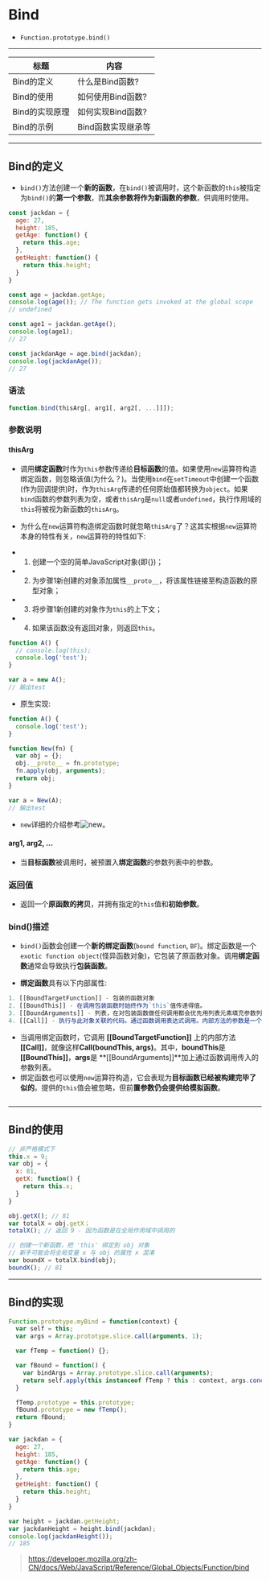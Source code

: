 # Bind

- `Function.prototype.bind()`

------

| 标题 | 内容 |
| --- | --- |
| Bind的定义 | 什么是Bind函数? |
| Bind的使用 | 如何使用Bind函数? |
| Bind的实现原理 | 如何实现Bind函数? |
| Bind的示例 | Bind函数实现继承等 |

------

## Bind的定义
- `bind()`方法创建一个**新的函数**，在`bind()`被调用时，这个新函数的`this`被指定为`bind()`的**第一个参数**，而**其余参数将作为新函数的参数**，供调用时使用。

```javascript
const jackdan = {
  age: 27,
  height: 185,
  getAge: function() {
    return this.age;
  },
  getHeight: function() {
    return this.height;
  }
}

const age = jackdan.getAge;
console.log(age()); // The function gets invoked at the global scope
// undefined

const age1 = jackdan.getAge();
console.log(age1);
// 27

const jackdanAge = age.bind(jackdan);
console.log(jackdanAge());
// 27
```

### 语法

```javascript
function.bind(thisArg[, arg1[, arg2[, ...]]]);
```

### 参数说明

#### thisArg

- 调用**绑定函数**时作为`this`参数传递给**目标函数**的值。如果使用`new`运算符构造绑定函数，则忽略该值(为什么？)。当使用`bind`在`setTimeout`中创建一个函数(作为回调提供)时，作为`thisArg`传递的任何原始值都转换为`object`。如果`bind`函数的参数列表为空，或者`thisArg`是`null`或者`undefined`，执行作用域的`this`将被视为新函数的`thisArg`。

- 为什么在`new`运算符构造绑定函数时就忽略`thisArg`了？这其实根据`new`运算符本身的特性有关，`new`运算符的特性如下:
- 1. 创建一个空的简单JavaScript对象(即{})；
- 2. 为步骤1新创建的对象添加属性`__proto__`，将该属性链接至构造函数的原型对象；
- 3. 将步骤1新创建的对象作为`this`的上下文；
- 4. 如果该函数没有返回对象，则返回`this`。

```javascript
function A() {
  // console.log(this);
  console.log('test');
}

var a = new A();
// 输出test
```

- 原生实现:

```javascript
function A() {
  console.log('test');
}

function New(fn) {
  var obj = {};
  obj.__proto__ = fn.prototype;
  fn.apply(obj, arguments);
  return obj;
}

var a = New(A);
// 输出test
```

- `new`详细的介绍参考![new]()。

#### arg1, arg2, ...

- 当**目标函数**被调用时，被预置入**绑定函数**的参数列表中的参数。

### 返回值
- 返回一个**原函数的拷贝**，并拥有指定的`this`值和**初始参数**。

### bind()描述

- `bind()`函数会创建一个**新的绑定函数**(`bound function`, `BF`)。绑定函数是一个`exotic function object`(怪异函数对象)，它包装了原函数对象。调用**绑定函数**通常会导致执行**包装函数**。

- **绑定函数**具有以下内部属性:

```javascript
1. [[BoundTargetFunction]] - 包装的函数对象
2. [[BoundThis]] - 在调用包装函数时始终作为`this`值传递得值。
3. [[BoundArguments]] - 列表，在对包装函数做任何调用都会优先用列表元素填充参数列表。
4. [[Call]] - 执行与此对象关联的代码。通过函数调用表达式调用。内部方法的参数是一个`this`值和一个包含通过调用表达式传递给函数的参数的列表。
```

- 当调用绑定函数时，它调用 **[[BoundTargetFunction]]** 上的内部方法 **[[Call]]**，就像这样**Call(boundThis, args)**。其中，**boundThis**是 **[[BoundThis]]**，**args**是 **[[BoundArguments]]**加上通过函数调用传入的参数列表。
- 绑定函数也可以使用`new`运算符构造，它会表现为**目标函数已经被构建完毕了似的**。提供的`this`值会被忽略，但前**置参数仍会提供给模拟函数**。

```javascript

```

------

## Bind的使用

```javascript
// 非严格模式下
this.x = 9;
var obj = {
  x: 81,
  getX: function() {
    return this.x;
  }
}

obj.getX(); // 81
var totalX = obj.getX；
totalX(); // 返回 9 - 因为函数是在全局作用域中调用的

// 创建一个新函数，把 'this' 绑定到 obj 对象
// 新手可能会将全局变量 x 与 obj 的属性 x 混淆
var boundX = totalX.bind(obj);
boundX(); // 81
```

------

## Bind的实现

```javascript
Function.prototype.myBind = function(context) {
  var self = this;
  var args = Array.prototype.slice.call(arguments, 1);

  var fTemp = function() {};

  var fBound = function() {
    var bindArgs = Array.prototype.slice.call(arguments);
    return self.apply(this instanceof fTemp ? this : context, args.concat(bindArgs));
  }

  fTemp.prototype = this.prototype;
  fBound.prototype = new fTemp();
  return fBound;
}

var jackdan = {
  age: 27,
  height: 185,
  getAge: function() {
    return this.age;
  },
  getHeight: function() {
    return this.height;
  }
}

var height = jackdan.getHeight;
var jackdanHeight = height.bind(jackdan);
console.log(jackdanHeight());
// 185
```

> https://developer.mozilla.org/zh-CN/docs/Web/JavaScript/Reference/Global_Objects/Function/bind